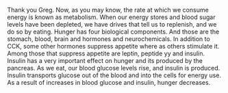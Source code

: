 Thank you Greg. Now, as you may know, the rate at which we consume energy is
known as metabolism. When our energy stores and blood sugar levels have been
depleted, we have drives that tell us to replenish, and we do so by eating.
Hunger has four biological components. And those are the stomach, blood, brain
and hormones and neurochemicals. In addition to CCK, some other hormones
suppress appetite where as others stimulate it. Among those that suppress
appetite are leptin, peptide yy and insulin. Insulin has a very important
effect on hunger and its produced by the pancreas. As we eat, our blood glucose
levels rise, and insulin is produced. Insulin transports glucose out of the
blood and into the cells for energy use. As a result of increases in blood
glucose and insulin, hunger decreases.
